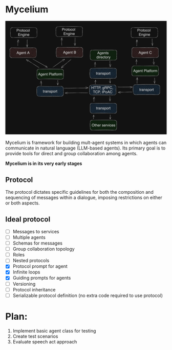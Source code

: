# Mycelium

![multi-agent system](./media/multi-agent-system.png)

Mycelium is framework for building mult-agent systems in which agents can communicate in natural language (LLM-based agents). Its primary goal is to provide tools for direct and group collaboration among agents.

**Mycelium is in its very early stages**

## Protocol

The protocol dictates specific guidelines for both the composition and sequencing of messages within a dialogue, imposing restrictions on either or both aspects.

## Ideal protocol

- [ ] Messages to services
- [ ] Multiple agents
- [ ] Schemas for messages
- [ ] Group collaboration topology
- [ ] Roles
- [ ] Nested protocols
- [x] Protocol prompt for agent
- [x] Infinite loops
- [x] Guiding prompts for agents
- [ ] Versioning
- [ ] Protocol inheritance
- [ ] Serializable protocol definition (no extra code required to use protocol)

# Plan:

1. Implement basic agent class for testing
2. Create test scenarios
3. Evaluate speech act approach
